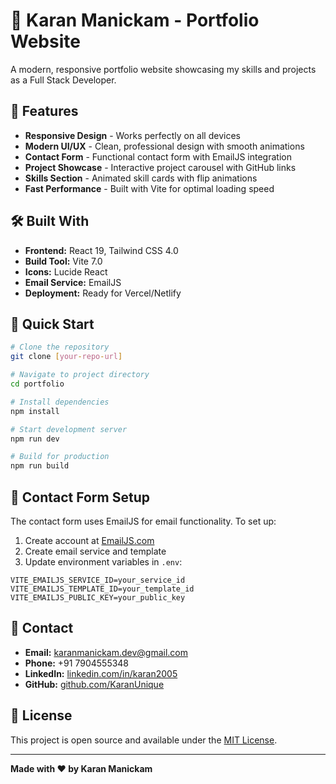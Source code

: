 # 🚀 Karan Manickam - Portfolio Website

A modern, responsive portfolio website showcasing my skills and projects as a Full Stack Developer.

## 🌟 Features

- **Responsive Design** - Works perfectly on all devices
- **Modern UI/UX** - Clean, professional design with smooth animations
- **Contact Form** - Functional contact form with EmailJS integration
- **Project Showcase** - Interactive project carousel with GitHub links
- **Skills Section** - Animated skill cards with flip animations
- **Fast Performance** - Built with Vite for optimal loading speed

## 🛠️ Built With

- **Frontend:** React 19, Tailwind CSS 4.0
- **Build Tool:** Vite 7.0
- **Icons:** Lucide React
- **Email Service:** EmailJS
- **Deployment:** Ready for Vercel/Netlify

## 🚀 Quick Start

```bash
# Clone the repository
git clone [your-repo-url]

# Navigate to project directory
cd portfolio

# Install dependencies
npm install

# Start development server
npm run dev

# Build for production
npm run build
```

## 📧 Contact Form Setup

The contact form uses EmailJS for email functionality. To set up:

1. Create account at [EmailJS.com](https://emailjs.com)
2. Create email service and template
3. Update environment variables in `.env`:

```env
VITE_EMAILJS_SERVICE_ID=your_service_id
VITE_EMAILJS_TEMPLATE_ID=your_template_id
VITE_EMAILJS_PUBLIC_KEY=your_public_key
```

## 📱 Contact

- **Email:** karanmanickam.dev@gmail.com
- **Phone:** +91 7904555348
- **LinkedIn:** [linkedin.com/in/karan2005](https://linkedin.com/in/karan2005)
- **GitHub:** [github.com/KaranUnique](https://github.com/KaranUnique)

## 📄 License

This project is open source and available under the [MIT License](LICENSE).

---

**Made with ❤️ by Karan Manickam**
